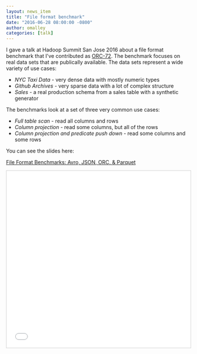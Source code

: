 ```yaml
---
layout: news_item
title: "File format benchmark"
date: "2016-06-28 08:00:00 -0800"
author: omalley
categories: [talk]
---
```


I gave a talk at Hadoop Summit San Jose 2016 about a file format
benchmark that I've contributed as [ORC-72]({{site.jira}}/ORC-72). The
benchmark focuses on real data sets that are publically available. The data
sets represent a wide variety of use cases:

* *NYC Taxi Data* - very dense data with mostly numeric types
* *Github Archives* - very sparse data with a lot of complex structure
* *Sales* - a real production schema from a sales table with a synthetic generator

The benchmarks look at a set of three very common use cases:

* *Full table scan* - read all columns and rows
* *Column projection* - read some columns, but all of the rows
* *Column projection and predicate push down* - read some columns and some rows

You can see the slides here:

[File Format Benchmarks: Avro, JSON, ORC, & Parquet](https://www.slideshare.net/oom65/file-format-benchmarks-avro-json-orc-parquet)

<iframe src="//www.slideshare.net/slideshow/embed_code/key/fSn4xuYXBXGvlx"
width="595" height="485" frameborder="0" marginwidth="0" marginheight="0"
scrolling="no" style="border:1px solid #CCC; border-width:1px;
margin-bottom:5px; max-width: 100%;" allowfullscreen> </iframe>
